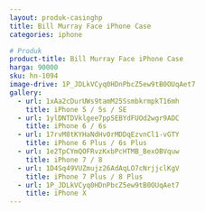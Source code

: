```yaml
---
layout: produk-casinghp
title: Bill Murray Face iPhone Case
categories: iphone

# Produk
product-title: Bill Murray Face iPhone Case
harga: 90000
sku: hn-1094
image-drive: 1P_JDLkVCyq0HDnPbcZ5ew9tB0OUqAet7
gallery:
  - url: 1xAa2cDurUWs9tamM25SsmbkrmpkT16mh
    title: iPhone 5 / 5s / SE
  - url: 1ylDNTDVklgee7ppSEBYdFUOd2wgr9ADC
    title: iPhone 6 / 6s
  - url: 17rvM8tKYHaNdHv0rMDDqEzvnCl1-vGTY
    title: iPhone 6 Plus / 6s Plus
  - url: 1e2TpCYmQOFRvzKxbPcHTMB_BexOBVquw
    title: iPhone 7 / 8
  - url: 1D4Sq49VUZmujz26AdAqLO7cNrjjclKgV
    title: iPhone 7 Plus / 8 Plus
  - url: 1P_JDLkVCyq0HDnPbcZ5ew9tB0OUqAet7
    title: iPhone X
---
```

